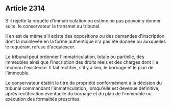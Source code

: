 Article 2314
----
S'il rejette la requête d'immatriculation ou estime ne pas pouvoir y donner
suite, le conservateur la transmet au tribunal.

Il en est de même s'il existe des oppositions ou des demandes d'inscription dont
la mainlevée en la forme authentique n'a pas été donnée ou auxquelles le
requérant refuse d'acquiescer.

Le tribunal peut ordonner l'immatriculation, totale ou partielle, des immeubles
ainsi que l'inscription des droits réels et des charges dont il a reconnu
l'existence. Il fait rectifier, s'il y a lieu, le bornage et le plan de
l'immeuble.

Le conservateur établit le titre de propriété conformément à la décision du
tribunal commandant l'immatriculation, lorsqu'elle est devenue définitive, après
rectification éventuelle du bornage et du plan de l'immeuble ou exécution des
formalités prescrites.
